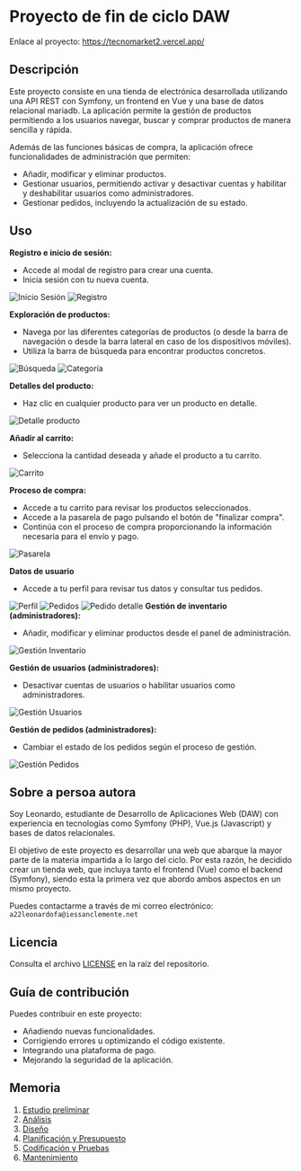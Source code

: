# Proyecto de fin de ciclo DAW

Enlace al proyecto: https://tecnomarket2.vercel.app/

## Descripción

Este proyecto consiste en una tienda de electrónica desarrollada utilizando una API REST con Symfony, un frontend en Vue y una base de datos relacional mariadb. La aplicación permite la gestión de productos permitiendo a los usuarios navegar, buscar y comprar productos de manera sencilla y rápida.

Además de las funciones básicas de compra, la aplicación ofrece funcionalidades de administración que permiten:

- Añadir, modificar y eliminar productos.
- Gestionar usuarios, permitiendo activar y desactivar cuentas y habilitar y deshabilitar usuarios como administradores.
- Gestionar pedidos, incluyendo la actualización de su estado.

## Uso

**Registro e inicio de sesión:**

- Accede al modal de registro para crear una cuenta.
- Inicia sesión con tu nueva cuenta.

![Inicio Sesión](/doc/img/captura-inicio-sesion.jpeg)
![Registro](/doc/img/captura-registro.jpeg)

**Exploración de productos:**

- Navega por las diferentes categorías de productos (o desde la barra de navegación o desde la barra lateral en caso de los dispositivos móviles).
- Utiliza la barra de búsqueda para encontrar productos concretos.

![Búsqueda](/doc/img/captura-busqueda.jpeg)
![Categoría](/doc/img/captura-categoria.jpeg)

**Detalles del producto:**

- Haz clic en cualquier producto para ver un producto en detalle.

![Detalle producto](/doc/img/captura-producto-detalle.jpeg)

**Añadir al carrito:**

- Selecciona la cantidad deseada y añade el producto a tu carrito.

![Carrito](/doc/img/captura-carrito.jpeg)

**Proceso de compra:**

- Accede a tu carrito para revisar los productos seleccionados.
- Accede a la pasarela de pago pulsando el botón de "finalizar compra".
- Continúa con el proceso de compra proporcionando la información necesaria para el envío y pago.

![Pasarela](/doc/img/captura-pasarela.jpeg)

**Datos de usuario**

- Accede a tu perfil para revisar tus datos y consultar tus pedidos.

![Perfil](/doc/img/captura-perfil.jpeg)
![Pedidos](/doc/img/captura-pedidos.jpeg)
![Pedido detalle](/doc/img/captura-pedido-detalle.jpeg)
**Gestión de inventario (administradores):**

- Añadir, modificar y eliminar productos desde el panel de administración.

![Gestión Inventario](/doc/img/captura-gestion-inventario.jpeg)

**Gestión de usuarios (administradores):**

- Desactivar cuentas de usuarios o habilitar usuarios como administradores.

![Gestión Usuarios](/doc/img/captura-gestion-usuarios.jpeg)

**Gestión de pedidos (administradores):**

- Cambiar el estado de los pedidos según el proceso de gestión.

![Gestión Pedidos](/doc/img/captura-gestion-pedidos.jpeg)

## Sobre a persoa autora

Soy Leonardo, estudiante de Desarrollo de Aplicaciones Web (DAW) con experiencia en tecnologías como Symfony (PHP), Vue.js (Javascript) y bases de datos relacionales.

El objetivo de este proyecto es desarrollar una web que abarque la mayor parte de la materia impartida a lo largo del ciclo. Por esta razón, he decidido crear un tienda web, que incluya tanto el frontend (Vue) como el backend (Symfony), siendo esta la primera vez que abordo ambos aspectos en un mismo proyecto.

Puedes contactarme a través de mi correo electrónico: `a22leonardofa@iessanclemente.net`

## Licencia

Consulta el archivo [LICENSE](LICENSE.md) en la raíz del repositorio.

## Guía de contribución

Puedes contribuir en este proyecto:

- Añadiendo nuevas funcionalidades.
- Corrigiendo errores u optimizando el código existente.
- Integrando una plataforma de pago.
- Mejorando la seguridad de la aplicación.

## Memoria

1. [Estudio preliminar](doc/templates/1_estudo_preliminar.md)
2. [Análisis](doc/templates/2_analise.md)
3. [Diseño](doc/templates/3_deseno.md)
4. [Planificación y Presupuesto](doc/templates/a3_orzamento.md)
5. [Codificación y Pruebas](doc/templates/4_codificacion_probas.md)
6. [Mantenimiento](doc/templates/5_manuais.md)

